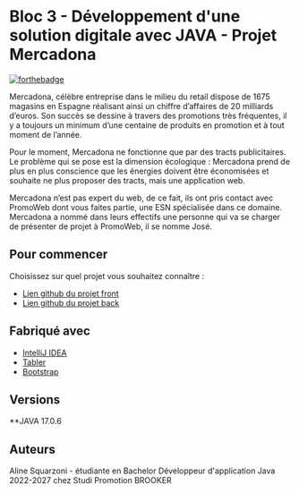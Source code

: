 # Bloc 3 - Développement d'une solution digitale avec JAVA - Projet Mercadona

[![forthebadge](http://forthebadge.com/images/badges/built-with-love.svg)](http://forthebadge.com)

Mercadona, célèbre entreprise dans le milieu du retail dispose de 1675 magasins en Espagne
réalisant ainsi un chiffre d’affaires de 20 milliards d’euros. Son succès se dessine à travers des
promotions très fréquentes, il y a toujours un minimum d’une centaine de produits en
promotion et à tout moment de l’année.

Pour le moment, Mercadona ne fonctionne que par des tracts publicitaires. Le problème qui
se pose est la dimension écologique : Mercadona prend de plus en plus conscience que les
énergies doivent être économisées et souhaite ne plus proposer des tracts, mais une
application web.

Mercadona n’est pas expert du web, de ce fait, ils ont pris contact avec PromoWeb dont vous
faites partie, une ESN spécialisée dans ce domaine. Mercadona a nommé dans leurs effectifs
une personne qui va se charger de présenter de projet à PromoWeb, il se nomme José.


## Pour commencer

Choisissez sur quel projet vous souhaitez connaître :

- <a href="https://github.com/AlineSq/bloc3/bloc3">Lien github du projet front</a>
- <a href="https://github.com/AlineSq/bloc3/bloc3api">Lien github du projet back</a>

## Fabriqué avec

- <a href="https://code.visualstudio.com/">IntelliJ IDEA</a>
- <a href="https://tabler.io/">Tabler</a>
- <a href="https://getbootstrap.com/">Bootstrap</a>

## Versions

**JAVA 17.0.6

## Auteurs

Aline Squarzoni - étudiante en Bachelor Développeur d'application Java 2022-2027 chez Studi
Promotion BROOKER
